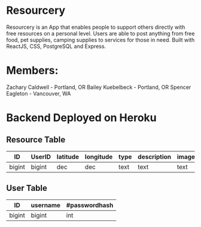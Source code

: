 # Resourcery

Resourcery is an App that enables people to support others directly with free resources on a personal level.
Users are able to post anything from free food, pet supplies, camping supplies to services for those in need.
Built with ReactJS, CSS, PostgreSQL and Express.

# Members:

Zachary Caldwell - Portland, OR
Bailey Kuebelbeck - Portland, OR
Spencer Eagleton - Vancouver, WA

# Backend Deployed on Heroku

## Resource Table

| ID     | UserID | latitude | longitude | type | description | image | address |
| ------ | ------ | -------- | --------- | ---- | ----------- | ----- | ------- |
| bigint | bigint | dec      | dec       | text | text        | text  | text    |

## User Table

| ID     | username | #passwordhash |
| ------ | -------- | ------------- |
| bigint | bigint   | int           |
